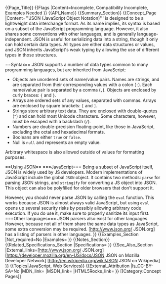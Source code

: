 {{Page_Title}}
{{Flags
|Content=Incomplete, Compatibility Incomplete, Examples Needed
}}
{{API_Name}}
{{Summary_Section}}
{{Concept_Page
|Content='''JSON (JavaScript Object Notation)''' is designed to be a lightweight data interchange format. As its name implies, its syntax is based on a subset of the JavaScript programming language. However, it also shares some conventions with other languages, and is generally language-independent. JSON is useful for serializing data into a string, though it only can hold certain data types. All types are either data structures or values, and JSON inherits JavaScript's weak typing by allowing the use of different types in those structures.

==Syntax==
JSON supports a number of data types common to many programming languages, but are inherited from JavaScript:
* Objects are unordered sets of name/value pairs. Names are strings, and are separated from their corresponding values with a colon (<code>:</code>). Each name/value pair is separated by a comma (<code>,</code>). Objects are enclosed by curly braces: <code>{</code> and <code>}</code>.
* Arrays are ordered sets of any values, separated with commas. Arrays are enclosed by square brackets: <code>[</code> and <code>]</code>.
* Strings store arbitrary text data. They are enclosed with double-quotes  (<code>"</code>) and can hold most Unicode characters. Some characters, however, must be escaped with a backslash (<code>/</code>).
* Numbers are double-precision floating-point, like those in JavaScript, excluding the octal and hexadecimal formats.
* Booleans are either <code>true</code> or <code>false</code>.
* Null is <code>null</code> and represents an empty value.

Arbitrary whitespace is also allowed outside of values for formatting purposes.

==Using JSON==
===JavaScript===
Being a subset of JavaScript itself, JSON is widely used by JS developers. Modern implementations of JavaScript include the global <code>JSON</code> object. It contains two methods: <code>parse</code> for parsing JSON strings, and <code>stringify</code> for converting a JS object into JSON. This object can also be polyfilled for older browsers that don't support it.

However, you should never parse JSON by calling the <code>eval</code> function. This works because JSON is almost always valid JavaScript, but using <code>eval</code> opens up several security risks by possibly allowing arbitrary code execution. If you do use it, make sure to properly sanitize its input first.
===Other languages===
JSON parsers also exist for other languages. However, because not all of them share the same data types as JavaScript, some extra conversion may be required. [http://www.json.org/ JSON.org] has a listing of parsers in other languages.
}}
{{Examples_Section
|Not_required=No
|Examples=
}}
{{Notes_Section}}
{{Related_Specifications_Section
|Specifications=
}}
{{See_Also_Section
|External_links=[http://www.json.org/ JSON.org]
[https://developer.mozilla.org/en-US/docs/JSON JSON on Mozilla Developer Network]
[http://en.wikipedia.org/wiki/JSON JSON on Wikipedia]
}}
{{Topics|JavaScript, Web Services}}
{{External_Attribution
|Is_CC-BY-SA=No
|MDN_link=
|MSDN_link=
|HTML5Rocks_link=
}}
[[Category:Concept Pages]]